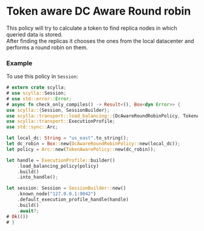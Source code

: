 # Token aware DC Aware Round robin

This policy will try to calculate a token to find replica nodes in which queried data is stored.\
After finding the replicas it chooses the ones from the local datacenter and performs a round robin on them.

### Example
To use this policy in `Session`:
```rust
# extern crate scylla;
# use scylla::Session;
# use std::error::Error;
# async fn check_only_compiles() -> Result<(), Box<dyn Error>> {
use scylla::{Session, SessionBuilder};
use scylla::transport::load_balancing::{DcAwareRoundRobinPolicy, TokenAwarePolicy};
use scylla::transport::ExecutionProfile;
use std::sync::Arc;

let local_dc: String = "us_east".to_string();
let dc_robin = Box::new(DcAwareRoundRobinPolicy::new(local_dc));
let policy = Arc::new(TokenAwarePolicy::new(dc_robin));

let handle = ExecutionProfile::builder()
    .load_balancing_policy(policy)
    .build()
    .into_handle();

let session: Session = SessionBuilder::new()
    .known_node("127.0.0.1:9042")
    .default_execution_profile_handle(handle)
    .build()
    .await?;
# Ok(())
# }
```
